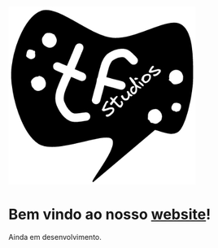![tf](/assets/img/tefra-studios-logo.png)

# Bem vindo ao nosso [website](https://teijuan.github.io/)!
Ainda em desenvolvimento.
